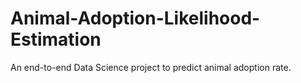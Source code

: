# Animal-Adoption-Likelihood-Estimation
An end-to-end Data Science project to predict animal adoption rate.
